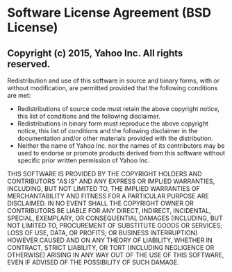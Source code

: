 Software License Agreement (BSD License)
========================================

Copyright (c) 2015, Yahoo Inc. All rights reserved.
----------------------------------------------------

Redistribution and use of this software in source and binary forms,
with or without modification, are permitted provided that the following
conditions are met:

* Redistributions of source code must retain the above
copyright notice, this list of conditions and the
following disclaimer.
* Redistributions in binary form must reproduce the above
copyright notice, this list of conditions and the
following disclaimer in the documentation and/or other
materials provided with the distribution.
* Neither the name of Yahoo Inc. nor the names of its
contributors may be used to endorse or promote products
derived from this software without specific prior
written permission of Yahoo Inc.

THIS SOFTWARE IS PROVIDED BY THE COPYRIGHT HOLDERS AND CONTRIBUTORS "AS
IS" AND ANY EXPRESS OR IMPLIED WARRANTIES, INCLUDING, BUT NOT LIMITED
TO, THE IMPLIED WARRANTIES OF MERCHANTABILITY AND FITNESS FOR A
PARTICULAR PURPOSE ARE DISCLAIMED. IN NO EVENT SHALL THE COPYRIGHT
OWNER OR CONTRIBUTORS BE LIABLE FOR ANY DIRECT, INDIRECT, INCIDENTAL,
SPECIAL, EXEMPLARY, OR CONSEQUENTIAL DAMAGES (INCLUDING, BUT NOT
LIMITED TO, PROCUREMENT OF SUBSTITUTE GOODS OR SERVICES; LOSS OF USE,
DATA, OR PROFITS; OR BUSINESS INTERRUPTION) HOWEVER CAUSED AND ON ANY
THEORY OF LIABILITY, WHETHER IN CONTRACT, STRICT LIABILITY, OR TORT
(INCLUDING NEGLIGENCE OR OTHERWISE) ARISING IN ANY WAY OUT OF THE USE
OF THIS SOFTWARE, EVEN IF ADVISED OF THE POSSIBILITY OF SUCH DAMAGE.

